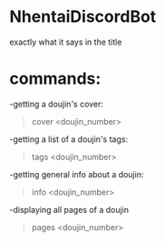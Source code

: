 # NhentaiDiscordBot
exactly what it says in the title 

# commands:

-getting a doujin's cover:
>cover <doujin_number> 
  
-getting a list of a doujin's tags:
>tags <doujin_number>

-getting general info about a doujin:
>info <doujin_number>

-displaying all pages of a doujin
> pages <doujin_number>
